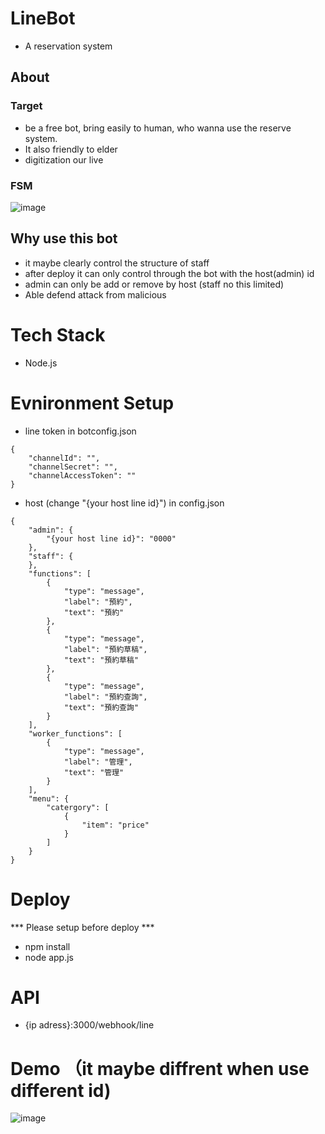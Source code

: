 # LineBot
- A reservation system
## About
### Target
  - be a free bot, bring easily to human, who wanna use the reserve system. 
  - It also friendly to elder 
  - digitization our live
  
### FSM
![image](https://user-images.githubusercontent.com/81241494/209500813-3c78b96f-92c8-4e93-b1ab-41115571409c.png)

## Why use this bot
- it maybe clearly control the structure of staff
- after deploy it can only control through the bot with the host(admin) id
- admin can only be add or remove by host (staff no this limited)
- Able defend attack from malicious

# Tech Stack
- Node.js

# Evnironment Setup
- line token in botconfig.json
```
{
    "channelId": "",
    "channelSecret": "",
    "channelAccessToken": ""
}
```
- host (change "{your host line id}") in config.json
```
{
    "admin": {
        "{your host line id}": "0000"
    },
    "staff": {
    },
    "functions": [
        {
            "type": "message",
            "label": "預約",
            "text": "預約"
        },
        {
            "type": "message",
            "label": "預約草稿",
            "text": "預約草稿"
        },
        {
            "type": "message",
            "label": "預約查詢",
            "text": "預約查詢"
        }
    ],
    "worker_functions": [
        {
            "type": "message",
            "label": "管理",
            "text": "管理"
        }
    ],
    "menu": {
        "catergory": [
            {
                "item": "price"
            }
        ]
    }
}
```

# Deploy
***  Please setup before deploy  ***
- npm install
- node app.js

# API 
- {ip adress}:3000/webhook/line

# Demo （it  maybe diffrent when use different id)
![image](https://user-images.githubusercontent.com/81241494/209501744-636a6b7b-4825-4fdf-973a-eaf53a2cb2d3.png)
